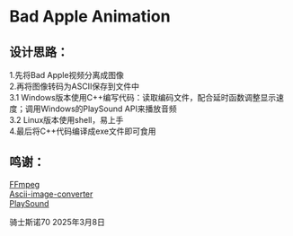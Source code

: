 # Bad Apple Animation  

## 设计思路：
1.先将Bad Apple视频分离成图像  
2.再将图像转码为ASCII保存到文件中  
3.1 Windows版本使用C++编写代码：读取编码文件，配合延时函数调整显示速度；调用Windows的PlaySound API来播放音频  
3.2 Linux版本使用shell，易上手  
4.最后将C++代码编译成exe文件即可食用  

## 鸣谢：
[FFmpeg](https://ffmpeg.org/)  
[Ascii-image-converter](https://github.com/TheZoraiz/ascii-image-converter)  
[PlaySound](https://learn.microsoft.com/zh-cn/windows/win32/multimedia/using-playsound-to-play-system-sounds)  

骑士斯诺70 2025年3月8日  
